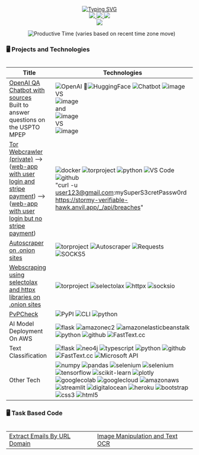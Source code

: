 <p align="center">
<a href="https://github.com/rcmckee">
    <img src="https://readme-typing-svg.demolab.com?font=Georgia&size=18&duration=2000&pause=100&multiline=true&width=500&height=80&lines=Robert+McKee;Lawyer+%7C+Data+Scientist+%7C+NLP+Engineer;AI+%7C+Web+Scraping" alt="Typing SVG" />
</a>
<br/>

<a href="https://www.linkedin.com/in/robertcmckee/">
    <img src="https://img.shields.io/badge/-Linkedin-blue?style=flat-square&logo=linkedin">
</a>
<a href="mailto:RCBM@duck.com">
    <img src="https://img.shields.io/badge/-Email-red?style=flat-square&logo=gmail&logoColor=white">
</a>

<a href="https://pypi.org/user/RcbMckee/">
    <img src="https://img.shields.io/badge/PyPi-RcbMckee-blue?style=flat-square&logo=pypi&logoColor=white">
</a>

<br/> 

<a href="https://github.com/rcmckee">
    <img src="https://github-stats-alpha.vercel.app/api?username=rcmckee&cc=22272e&tc=37BCF6&ic=fff&bc=0000">
</a>

</p>
<!-- 
* 📖 Pursuing PhD in Data Science & Engineering @ [The University of Tennessee](https://bredesencenter.utk.edu/the-data-science-and-engineering-phd/). 

* 🎓 Conducting research on **AI** and **Computer Vision** @ [the AICIP Lab](https://aicip.github.io/research.htm).

* 💡 Open to collaborating on projects and innovative ideas. 

* 💻 Currently working on Semantic Segmentation, Domain Adaptation, and Remote Sensing.
 -->

<br>


<!-- ![](http://github-profile-summary-cards.vercel.app/api/cards/profile-details?username=rcmckee&theme=dracula)  -->

<p align="center">
    <img src="http://github-profile-summary-cards.vercel.app/api/cards/repos-per-language?username=rcmckee&theme=github_dark" title="" />
    <img src="http://github-profile-summary-cards.vercel.app/api/cards/most-commit-language?username=rcmckee&theme=github_dark" title="" />
    <img src="http://github-profile-summary-cards.vercel.app/api/cards/stats?username=rcmckee&theme=github_dark" title="" />
    <img src="http://github-profile-summary-cards.vercel.app/api/cards/productive-time?username=rcmckee&theme=github_dark&utcOffset=8" title="Productive Time (varies based on recent time zone move)" />
</p>
<!-- ![](http://github-profile-summary-cards.vercel.app/api/cards/repos-per-language?username=rcmckee&theme=dracula) 
![](http://github-profile-summary-cards.vercel.app/api/cards/most-commit-language?username=rcmckee&theme=dracula) -->
    
<!-- https://github.com/simple-icons/simple-icons/blob/develop/slugs.md-->

### 🖥️ Projects and Technologies
<table>

|Title | Technologies|
|--|--|
| [OpenAI QA Chatbot with sources](https://huggingface.co/spaces/rmckee/mpep-qa-bot)</br>Built to answer questions on the USPTO MPEP | ![OpenAI](https://img.shields.io/badge/openai-black?style=flat-square&logo=openai) :hugs:![HuggingFace](https://img.shields.io/badge/huggingface-black?style=flat-square&logo=hugs) ![Chatbot](https://img.shields.io/badge/chatbot-black?style=flat-square&logo=chatbot) ![image](https://user-images.githubusercontent.com/4325493/231541915-042b3f4b-fdf2-4263-a2fb-ebd4587d9505.png)</br>VS</br>![image](https://user-images.githubusercontent.com/4325493/231541973-dfa23248-fc73-4568-95be-fa5844fb2926.png)</br>and</br>![image](https://user-images.githubusercontent.com/4325493/231542050-9a9fb90c-2f78-4433-ae39-44c68a19cb11.png)</br>VS</br>![image](https://user-images.githubusercontent.com/4325493/231542077-f1530211-35b8-4833-b80a-75d6f75d32dd.png)|
| [Tor Webcrawler (private)](https://github.com/bashguru/ransomwaregang_intel) --> ([web-app with user login and stripe payment](https://stormy-verifiable-hawk.anvil.app/)) --> ([web-app with user login but no stripe payment](https://precious-cumbersome-struggle.anvil.app))| ![docker](https://img.shields.io/badge/Docker-black?style=flat-square&logo=docker) ![torproject](https://img.shields.io/badge/Tor_Project-black?style=flat-square&logo=torproject) ![python](https://img.shields.io/badge/Python-black?style=flat-square&logo=python) ![VS Code](https://img.shields.io/badge/VS_Code-black?style=flat-square&logo=visualstudiocode) ![github](https://img.shields.io/badge/Github-black?style=flat-square&logo=github) </br>"curl -u user123@gmail.com:mySuperS3cretPassw0rd https://stormy-verifiable-hawk.anvil.app/_/api/breaches"|
| [Autoscraper on .onion sites](https://github.com/rcmckee/autoscraper_tor) | ![torproject](https://img.shields.io/badge/Tor_Project-black?style=flat-square&logo=torproject) ![Autoscraper](https://img.shields.io/badge/AutoScraper-black?style=flat-square) ![Requests](https://img.shields.io/badge/Requests-black?style=flat-square) ![SOCKS5](https://img.shields.io/badge/SOCKS5-black?style=flat-square)|
[Webscraping using selectolax and httpx libraries on .onion sites](https://github.com/rcmckee/webscraping-with-selectolax-and-httpx) | ![torproject](https://img.shields.io/badge/Tor_Project-black?style=flat-square&logo=torproject) ![selectolax](https://img.shields.io/badge/selectolax-black?style=flat-square) ![httpx](https://img.shields.io/badge/httpx-black?style=flat-square) ![socksio](https://img.shields.io/badge/socksio-black?style=flat-square)|
| [PvPCheck](https://github.com/rcmckee/pvpcheck) | ![PyPI](https://img.shields.io/badge/PyPi-black?style=flat-square&logo=pypi) ![CLI](https://img.shields.io/badge/CLI-black?style=flat-square&logo=windowsterminal) ![python](https://img.shields.io/badge/Python-black?style=flat-square&logo=python)|
| AI Model Deployment On AWS | ![flask](https://img.shields.io/badge/Flask-black?style=flat-square&logo=flask) ![amazonec2](https://img.shields.io/badge/AWS_EC2-black?style=flat-square&logo=amazonec2) ![amazonelasticbeanstalk](https://img.shields.io/badge/AWS_Elastic_Beanstalk-black?style=flat-square&logo=amazon) ![python](https://img.shields.io/badge/Python-black?style=flat-square&logo=python) ![github](https://img.shields.io/badge/Github-black?style=flat-square&logo=github) ![FastText.cc](https://img.shields.io/badge/FastText-black?style=flat-square&logo=fasttext) |
| Text Classification | ![flask](https://img.shields.io/badge/Flask-black?style=flat-square&logo=flask) ![neo4j](https://img.shields.io/badge/Neo4j-black?style=flat-square&logo=neo4j) ![typescript](https://img.shields.io/badge/Typescript-black?style=flat-square&logo=typescript) ![python](https://img.shields.io/badge/Python-black?style=flat-square&logo=python) ![github](https://img.shields.io/badge/Github-black?style=flat-square&logo=github) ![FastText.cc](https://img.shields.io/badge/FastText-black?style=flat-square&logo=fasttext) ![Microsoft API](https://img.shields.io/badge/API-black?style=flat-square&logo=microsoft)|
| Other Tech | ![numpy](https://img.shields.io/badge/NumPy-black?style=flat-square&logo=numpy) ![pandas](https://img.shields.io/badge/Pandas-black?style=flat-square&logo=pandas) ![selenium](https://img.shields.io/badge/SQL-black?style=flat-square&logo=sql) ![selenium](https://img.shields.io/badge/Selenium-black?style=flat-square&logo=selenium) ![tensorflow](https://img.shields.io/badge/Tensorflow-black?style=flat-square&logo=tensorflow) ![scikit-learn](https://img.shields.io/badge/Scikit_Learn-black?style=flat-square&logo=scikitlearn) ![plotly](https://img.shields.io/badge/Plotly-black?style=flat-square&logo=plotly) ![googlecolab](https://img.shields.io/badge/Google_Colab-black?style=flat-square&logo=googlecolab) ![googlecloud](https://img.shields.io/badge/GCP-black?style=flat-square&logo=googlecloud) ![amazonaws](https://img.shields.io/badge/Amazon_AWS-black?style=flat-square&logo=amazonaws) ![streamlit](https://img.shields.io/badge/Streamlit-black?style=flat-square&logo=streamlit) ![digitalocean](https://img.shields.io/badge/Digitalocean-black?style=flat-square&logo=digitalocean) ![heroku](https://img.shields.io/badge/Heroku-black?style=flat-square&logo=heroku) ![bootstrap](https://img.shields.io/badge/Bootstrap-black?style=flat-square&logo=bootstrap) ![css3](https://img.shields.io/badge/CSS3-black?style=flat-square&logo=css3)  ![html5](https://img.shields.io/badge/HTML5-black?style=flat-square&logo=html5) |
</table>


### 🖥️ Task Based Code
<table>

| | |
|--|--|
| [Extract Emails By URL Domain](https://github.com/rcmckee/Task_based_code/blob/main/Extract_Emails_By_URL_Domain.ipynb) | [Image Manipulation and Text OCR](https://github.com/rcmckee/image-manipulation-and-text-ocr) |
</table>
